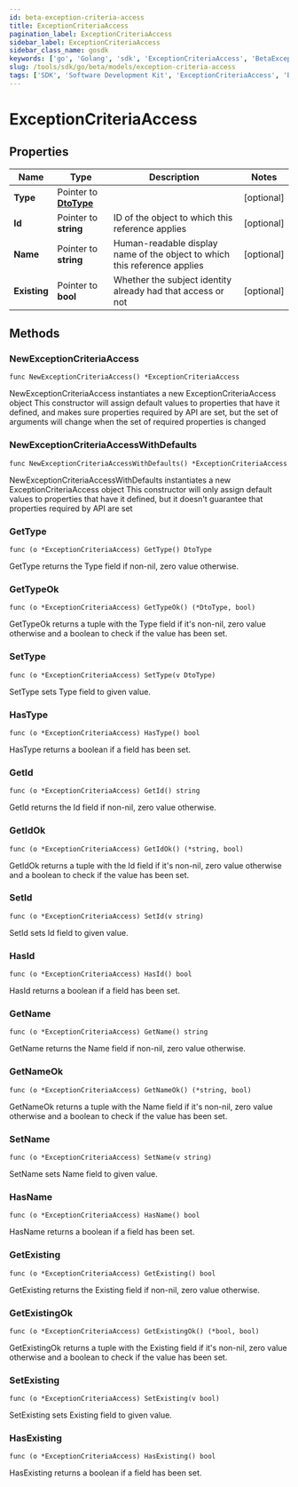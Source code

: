 ```yaml
---
id: beta-exception-criteria-access
title: ExceptionCriteriaAccess
pagination_label: ExceptionCriteriaAccess
sidebar_label: ExceptionCriteriaAccess
sidebar_class_name: gosdk
keywords: ['go', 'Golang', 'sdk', 'ExceptionCriteriaAccess', 'BetaExceptionCriteriaAccess'] 
slug: /tools/sdk/go/beta/models/exception-criteria-access
tags: ['SDK', 'Software Development Kit', 'ExceptionCriteriaAccess', 'BetaExceptionCriteriaAccess']
---
```


# ExceptionCriteriaAccess

## Properties

Name | Type | Description | Notes
------------ | ------------- | ------------- | -------------
**Type** | Pointer to [**DtoType**](dto-type) |  | [optional] 
**Id** | Pointer to **string** | ID of the object to which this reference applies | [optional] 
**Name** | Pointer to **string** | Human-readable display name of the object to which this reference applies | [optional] 
**Existing** | Pointer to **bool** | Whether the subject identity already had that access or not | [optional] 

## Methods

### NewExceptionCriteriaAccess

`func NewExceptionCriteriaAccess() *ExceptionCriteriaAccess`

NewExceptionCriteriaAccess instantiates a new ExceptionCriteriaAccess object
This constructor will assign default values to properties that have it defined,
and makes sure properties required by API are set, but the set of arguments
will change when the set of required properties is changed

### NewExceptionCriteriaAccessWithDefaults

`func NewExceptionCriteriaAccessWithDefaults() *ExceptionCriteriaAccess`

NewExceptionCriteriaAccessWithDefaults instantiates a new ExceptionCriteriaAccess object
This constructor will only assign default values to properties that have it defined,
but it doesn't guarantee that properties required by API are set

### GetType

`func (o *ExceptionCriteriaAccess) GetType() DtoType`

GetType returns the Type field if non-nil, zero value otherwise.

### GetTypeOk

`func (o *ExceptionCriteriaAccess) GetTypeOk() (*DtoType, bool)`

GetTypeOk returns a tuple with the Type field if it's non-nil, zero value otherwise
and a boolean to check if the value has been set.

### SetType

`func (o *ExceptionCriteriaAccess) SetType(v DtoType)`

SetType sets Type field to given value.

### HasType

`func (o *ExceptionCriteriaAccess) HasType() bool`

HasType returns a boolean if a field has been set.

### GetId

`func (o *ExceptionCriteriaAccess) GetId() string`

GetId returns the Id field if non-nil, zero value otherwise.

### GetIdOk

`func (o *ExceptionCriteriaAccess) GetIdOk() (*string, bool)`

GetIdOk returns a tuple with the Id field if it's non-nil, zero value otherwise
and a boolean to check if the value has been set.

### SetId

`func (o *ExceptionCriteriaAccess) SetId(v string)`

SetId sets Id field to given value.

### HasId

`func (o *ExceptionCriteriaAccess) HasId() bool`

HasId returns a boolean if a field has been set.

### GetName

`func (o *ExceptionCriteriaAccess) GetName() string`

GetName returns the Name field if non-nil, zero value otherwise.

### GetNameOk

`func (o *ExceptionCriteriaAccess) GetNameOk() (*string, bool)`

GetNameOk returns a tuple with the Name field if it's non-nil, zero value otherwise
and a boolean to check if the value has been set.

### SetName

`func (o *ExceptionCriteriaAccess) SetName(v string)`

SetName sets Name field to given value.

### HasName

`func (o *ExceptionCriteriaAccess) HasName() bool`

HasName returns a boolean if a field has been set.

### GetExisting

`func (o *ExceptionCriteriaAccess) GetExisting() bool`

GetExisting returns the Existing field if non-nil, zero value otherwise.

### GetExistingOk

`func (o *ExceptionCriteriaAccess) GetExistingOk() (*bool, bool)`

GetExistingOk returns a tuple with the Existing field if it's non-nil, zero value otherwise
and a boolean to check if the value has been set.

### SetExisting

`func (o *ExceptionCriteriaAccess) SetExisting(v bool)`

SetExisting sets Existing field to given value.

### HasExisting

`func (o *ExceptionCriteriaAccess) HasExisting() bool`

HasExisting returns a boolean if a field has been set.


